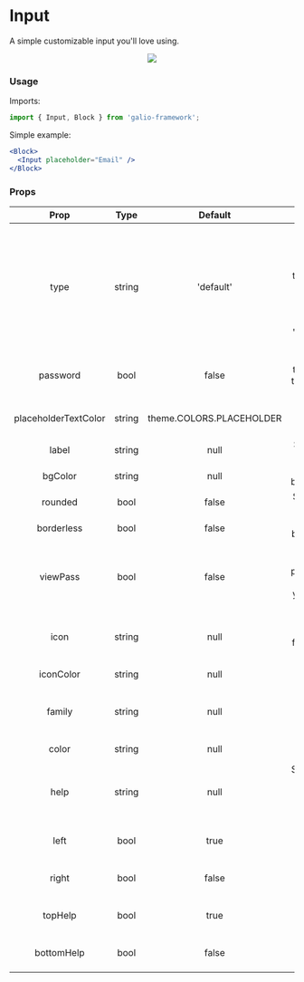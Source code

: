 # Input
A simple customizable input you'll love using.

<p align="center">
 <img src="assets/10.png" />
</p>

### Usage
Imports:
```js
import { Input, Block } from 'galio-framework';
```

Simple example:
```jsx
<Block>
  <Input placeholder="Email" />
</Block>
```

### Props

|         Prop         |  Type  |          Default         |                                                                            Description                                                                            |
|:--------------------:|:------:|:------------------------:|:-----------------------------------------------------------------------------------------------------------------------------------------------------------------:|
| type                 | string | 'default'                | this is basically the TextInput's keyboardType prop and it has the next options: 'default', 'number-pad', 'decimal-pad', 'numeric', 'email-address', 'phone-pad'. |
| password             |  bool  | false                    | Tells the input that this is going to be a password input                                                                                                         |
| placeholderTextColor | string | theme.COLORS.PLACEHOLDER | Sets the placeholder's text color                                                                                                                                 |
| label                | string | null                     | Sets the label of the input                                                                                                                                       |
| bgColor              | string | null                     | Sets the Input's backgroundColor                                                                                                                                  |
| rounded              | bool   | false                    | Sets the corners to be rounded                                                                                                                                    |
| borderless           | bool   | false                    | Sets the Input's borderWidth to 0                                                                                                                                 |
| viewPass             | bool   | false                    | Adds the functionality of pressing a button in order to see your password's letters                                                                               |
| icon                 | string | null                     | Choose your Icon's name from Expo's icon list                                                                                                                     |
| iconColor            | string | null                     | Changes the Icon's color                                                                                                                                          |
| family               | string | null                     | Choose your Icon's family from the same list                                                                                                                      |
| color                | string | null                     | Sets the Input's text color.                                                                                                                                      |
| help                 | string | null                     | Sets a helper line for more information regarding your input.                                                                                                     |
| left                 | bool   | true                     | Sets the Icon to the left of the Input.                                                                                                                           |
| right                | bool   | false                    | Sets the Icon to the right of the Input.                                                                                                                          |
| topHelp              | bool   | true                     | Sets the helper line above the input.                                                                                                                             |
| bottomHelp           | bool   | false                    | Sets the helper line below the input.                                                                                                                             |

